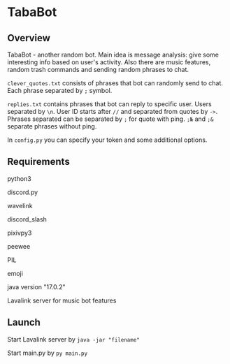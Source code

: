 # TabaBot
## Overview
TabaBot - another random bot. Main idea is message analysis: give some interesting info based on user's activity. Also there are music features, random trash commands and sending random phrases to chat.

`clever_quotes.txt` consists of phrases that bot can randomly send to chat. Each phrase separated by `;` symbol.

`replies.txt` contains phrases that bot can reply to specific user. Users separated by `\n`. User ID starts after `//` and separated from quotes by `->`. Phrases separated can be separated by `;` for quote with ping. `;№` and `;&` separate phrases without ping.

In `config.py` you can specify your token and some additional options.

## Requirements
python3

discord.py

wavelink

discord_slash

pixivpy3

peewee

PIL

emoji

java version "17.0.2"

Lavalink server for music bot features

## Launch
Start Lavalink server by `java -jar "filename"`

Start main.py by `py main.py`
